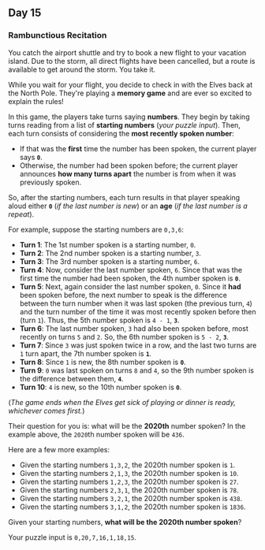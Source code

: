 ## Day 15

### Rambunctious Recitation

You catch the airport shuttle and try to book a new flight to your vacation island. Due to the storm, all direct flights 
have been cancelled, but a route is available to get around the storm. You take it.

While you wait for your flight, you decide to check in with the Elves back at the North Pole. They're playing a 
**memory game** and are ever so excited to explain the rules!

In this game, the players take turns saying **numbers**. They begin by taking turns reading from a list of **starting 
numbers** (_your puzzle input_). Then, each turn consists of considering the **most recently spoken number**:

- If that was the **first** time the number has been spoken, the current player says **`0`**.
- Otherwise, the number had been spoken before; the current player announces **how many turns apart** the number is from when it was previously spoken.

So, after the starting numbers, each turn results in that player speaking aloud either **`0`** (_if the last number is new_) 
or an **age** (_if the last number is a repeat_).

For example, suppose the starting numbers are `0,3,6`:

- **Turn 1**: The 1st number spoken is a starting number, `0`.
- **Turn 2**: The 2nd number spoken is a starting number, `3`.
- **Turn 3**: The 3rd number spoken is a starting number, `6`.
- **Turn 4**: Now, consider the last number spoken, `6`. Since that was the first time the number had been spoken, the 4th number spoken is **`0`**.
- **Turn 5**: Next, again consider the last number spoken, `0`. Since it **had** been spoken before, the next number to speak is the difference between the turn number when it was last spoken (the previous turn, `4`) and the turn number of the time it was most recently spoken before then (turn `1`). Thus, the 5th number spoken is `4 - 1`, **`3`**.
- **Turn 6**: The last number spoken, `3` had also been spoken before, most recently on turns `5` and `2`. So, the 6th number spoken is `5 - 2`, **`3`**.
- **Turn 7**: Since `3` was just spoken twice in a row, and the last two turns are `1` turn apart, the 7th number spoken is **`1`**.
- **Turn 8**: Since `1` is new, the 8th number spoken is **`0`**.
- **Turn 9**: `0` was last spoken on turns `8` and `4`, so the 9th number spoken is the difference between them, **`4`**.
- **Turn 10**: `4` is new, so the 10th number spoken is **`0`**.

(_The game ends when the Elves get sick of playing or dinner is ready, whichever comes first._)

Their question for you is: what will be the **2020th** number spoken? In the example above, the `2020`th number spoken will be `436`.

Here are a few more examples:

- Given the starting numbers `1,3,2`, the 2020th number spoken is `1`.
- Given the starting numbers `2,1,3`, the 2020th number spoken is `10`.
- Given the starting numbers `1,2,3`, the 2020th number spoken is `27`.
- Given the starting numbers `2,3,1`, the 2020th number spoken is `78`.
- Given the starting numbers `3,2,1`, the 2020th number spoken is `438`.
- Given the starting numbers `3,1,2`, the 2020th number spoken is `1836`.

Given your starting numbers, **what will be the 2020th number spoken**?

Your puzzle input is `0,20,7,16,1,18,15`.
